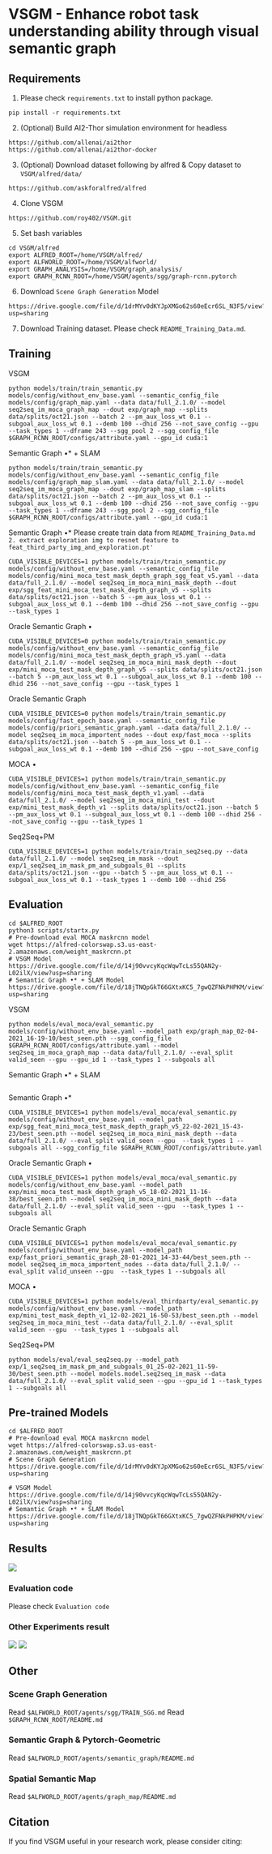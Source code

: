 # VSGM - Enhance robot task understanding ability through visual semantic graph

## Requirements
1. Please check `requirements.txt` to install python package.
```
pip install -r requirements.txt
```
2. (Optional) Build AI2-Thor simulation environment for headless
```
https://github.com/allenai/ai2thor
https://github.com/allenai/ai2thor-docker
```
3. (Optional) Download dataset following by alfred & Copy dataset to `VSGM/alfred/data/`
```
https://github.com/askforalfred/alfred
```
4. Clone VSGM
```
https://github.com/roy402/VSGM.git
```
5. Set bash variables
```
cd VSGM/alfred
export ALFRED_ROOT=/home/VSGM/alfred/
export ALFWORLD_ROOT=/home/VSGM/alfworld/
export GRAPH_ANALYSIS=/home/VSGM/graph_analysis/
export GRAPH_RCNN_ROOT=/home/VSGM/agents/sgg/graph-rcnn.pytorch
```
6. Download `Scene Graph Generation` Model
```
https://drive.google.com/file/d/1drMYv0dKYJpXMGo62s60eEcr6SL_N3F5/view?usp=sharing
```
7. Download Training dataset. Please check `README_Training_Data.md`.

## Training
VSGM
```
python models/train/train_semantic.py models/config/without_env_base.yaml --semantic_config_file models/config/graph_map.yaml --data data/full_2.1.0/ --model seq2seq_im_moca_graph_map --dout exp/graph_map --splits data/splits/oct21.json --batch 2 --pm_aux_loss_wt 0.1 --subgoal_aux_loss_wt 0.1 --demb 100 --dhid 256 --not_save_config --gpu --task_types 1 --dframe 243 --sgg_pool 2 --sgg_config_file $GRAPH_RCNN_ROOT/configs/attribute.yaml --gpu_id cuda:1
```
Semantic Graph •* + SLAM
```
python models/train/train_semantic.py models/config/without_env_base.yaml --semantic_config_file models/config/graph_map_slam.yaml --data data/full_2.1.0/ --model seq2seq_im_moca_graph_map --dout exp/graph_map_slam --splits data/splits/oct21.json --batch 2 --pm_aux_loss_wt 0.1 --subgoal_aux_loss_wt 0.1 --demb 100 --dhid 256 --not_save_config --gpu --task_types 1 --dframe 243 --sgg_pool 2 --sgg_config_file $GRAPH_RCNN_ROOT/configs/attribute.yaml --gpu_id cuda:1
```
Semantic Graph •*
Please create train data from `README_Training_Data.md` `2. extract exploration img to resnet feature to feat_third_party_img_and_exploration.pt'`
```
CUDA_VISIBLE_DEVICES=1 python models/train/train_semantic.py models/config/without_env_base.yaml --semantic_config_file models/config/mini_moca_test_mask_depth_graph_sgg_feat_v5.yaml --data data/full_2.1.0/ --model seq2seq_im_moca_mini_mask_depth --dout exp/sgg_feat_mini_moca_test_mask_depth_graph_v5 --splits data/splits/oct21.json --batch 5 --pm_aux_loss_wt 0.1 --subgoal_aux_loss_wt 0.1 --demb 100 --dhid 256 --not_save_config --gpu --task_types 1
```
Oracle Semantic Graph •
```
CUDA_VISIBLE_DEVICES=0 python models/train/train_semantic.py models/config/without_env_base.yaml --semantic_config_file models/config/mini_moca_test_mask_depth_graph_v5.yaml --data data/full_2.1.0/ --model seq2seq_im_moca_mini_mask_depth --dout exp/mini_moca_test_mask_depth_graph_v5 --splits data/splits/oct21.json --batch 5 --pm_aux_loss_wt 0.1 --subgoal_aux_loss_wt 0.1 --demb 100 --dhid 256 --not_save_config --gpu --task_types 1
```
Oracle Semantic Graph
```
CUDA_VISIBLE_DEVICES=0 python models/train/train_semantic.py models/config/fast_epoch_base.yaml --semantic_config_file models/config/priori_semantic_graph.yaml --data data/full_2.1.0/ --model seq2seq_im_moca_importent_nodes --dout exp/fast_moca --splits data/splits/oct21.json --batch 5 --pm_aux_loss_wt 0.1 --subgoal_aux_loss_wt 0.1 --demb 100 --dhid 256 --gpu --not_save_config
```
MOCA •
```
CUDA_VISIBLE_DEVICES=1 python models/train/train_semantic.py models/config/without_env_base.yaml --semantic_config_file models/config/mini_moca_test_mask_depth_v1.yaml --data data/full_2.1.0/ --model seq2seq_im_moca_mini_test --dout exp/mini_test_mask_depth_v1 --splits data/splits/oct21.json --batch 5 --pm_aux_loss_wt 0.1 --subgoal_aux_loss_wt 0.1 --demb 100 --dhid 256 --not_save_config --gpu --task_types 1
```
Seq2Seq+PM
```
CUDA_VISIBLE_DEVICES=1 python models/train/train_seq2seq.py --data data/full_2.1.0/ --model seq2seq_im_mask --dout exp/1_seq2seq_im_mask_pm_and_subgoals_01 --splits data/splits/oct21.json --gpu --batch 5 --pm_aux_loss_wt 0.1 --subgoal_aux_loss_wt 0.1 --task_types 1 --demb 100 --dhid 256
```

## Evaluation
```
cd $ALFRED_ROOT
python3 scripts/startx.py
# Pre-download eval MOCA maskrcnn model
wget https://alfred-colorswap.s3.us-east-2.amazonaws.com/weight_maskrcnn.pt
# VSGM Model
https://drive.google.com/file/d/14j90vvcyKqcWqwTcLs55QAN2y-L02ilX/view?usp=sharing
# Semantic Graph •* + SLAM Model
https://drive.google.com/file/d/18jTNQpGkT66GXtxKC5_7gwQZFNkPHPKM/view?usp=sharing
```

VSGM
```
python models/eval_moca/eval_semantic.py models/config/without_env_base.yaml --model_path exp/graph_map_02-04-2021_16-19-10/best_seen.pth --sgg_config_file $GRAPH_RCNN_ROOT/configs/attribute.yaml --model seq2seq_im_moca_graph_map --data data/full_2.1.0/ --eval_split valid_seen --gpu --gpu_id 1 --task_types 1 --subgoals all
```
Semantic Graph •* + SLAM
```

```
Semantic Graph •*
```
CUDA_VISIBLE_DEVICES=1 python models/eval_moca/eval_semantic.py models/config/without_env_base.yaml --model_path exp/sgg_feat_mini_moca_test_mask_depth_graph_v5_22-02-2021_15-43-23/best_seen.pth --model seq2seq_im_moca_mini_mask_depth --data data/full_2.1.0/ --eval_split valid_seen --gpu  --task_types 1 --subgoals all --sgg_config_file $GRAPH_RCNN_ROOT/configs/attribute.yaml

```
Oracle Semantic Graph •
```
CUDA_VISIBLE_DEVICES=1 python models/eval_moca/eval_semantic.py models/config/without_env_base.yaml --model_path exp/mini_moca_test_mask_depth_graph_v5_18-02-2021_11-16-38/best_seen.pth --model seq2seq_im_moca_mini_mask_depth --data data/full_2.1.0/ --eval_split valid_seen --gpu  --task_types 1 --subgoals all
```
Oracle Semantic Graph
```
CUDA_VISIBLE_DEVICES=1 python models/eval_moca/eval_semantic.py models/config/without_env_base.yaml --model_path exp/fast_priori_semantic_graph_28-01-2021_14-33-44/best_seen.pth --model seq2seq_im_moca_importent_nodes --data data/full_2.1.0/ --eval_split valid_unseen --gpu  --task_types 1 --subgoals all
```
MOCA •
```
CUDA_VISIBLE_DEVICES=1 python models/eval_thirdparty/eval_semantic.py models/config/without_env_base.yaml --model_path exp/mini_test_mask_depth_v1_12-02-2021_16-50-53/best_seen.pth --model seq2seq_im_moca_mini_test --data data/full_2.1.0/ --eval_split valid_seen --gpu  --task_types 1 --subgoals all
```
Seq2Seq+PM
```
python models/eval/eval_seq2seq.py --model_path exp/1_seq2seq_im_mask_pm_and_subgoals_01_25-02-2021_11-59-30/best_seen.pth --model models.model.seq2seq_im_mask --data data/full_2.1.0/ --eval_split valid_seen --gpu --gpu_id 1 --task_types 1 --subgoals all
```

## Pre-trained Models
```
cd $ALFRED_ROOT
# Pre-download eval MOCA maskrcnn model
wget https://alfred-colorswap.s3.us-east-2.amazonaws.com/weight_maskrcnn.pt
# Scene Graph Generation
https://drive.google.com/file/d/1drMYv0dKYJpXMGo62s60eEcr6SL_N3F5/view?usp=sharing

# VSGM Model
https://drive.google.com/file/d/14j90vvcyKqcWqwTcLs55QAN2y-L02ilX/view?usp=sharing
# Semantic Graph •* + SLAM Model
https://drive.google.com/file/d/18jTNQpGkT66GXtxKC5_7gwQZFNkPHPKM/view?usp=sharing
```

## Results
<img src="./img/Experiments_Result.png">

### Evaluation code
Please check `Evaluation code`

### Other Experiments result
<img src="./img/seq_graph_map.png">
<img src="./img/seq_slam_map.png">

## Other

### Scene Graph Generation
Read `$ALFWORLD_ROOT/agents/sgg/TRAIN_SGG.md`
Read `$GRAPH_RCNN_ROOT/README.md`

### Semantic Graph & Pytorch-Geometric
Read `$ALFWORLD_ROOT/agents/semantic_graph/README.md`

### Spatial Semantic Map
Read `$ALFWORLD_ROOT/agents/graph_map/README.md`

## Citation
If you find VSGM useful in your research work, please consider citing:
	
	